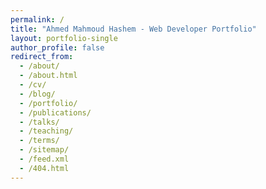 ```yaml
---
permalink: /
title: "Ahmed Mahmoud Hashem - Web Developer Portfolio"
layout: portfolio-single
author_profile: false
redirect_from: 
  - /about/
  - /about.html
  - /cv/
  - /blog/
  - /portfolio/
  - /publications/
  - /talks/
  - /teaching/
  - /terms/
  - /sitemap/
  - /feed.xml
  - /404.html
---
```

